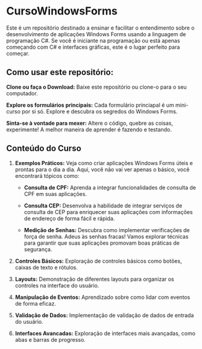 # CursoWindowsForms

Este é um repositório destinado a ensinar e facilitar o entendimento sobre o desenvolvimento de aplicações Windows Forms usando a linguagem de programação C#. Se você é iniciante na programação ou está apenas começando com C# e interfaces gráficas, este é o lugar perfeito para começar.

## Como usar este repositório:

**Clone ou faça o Download:** Baixe este repositório ou clone-o para o seu computador.

**Explore os formulários principais:** Cada formulário princiapal é um mini-curso por si só. Explore e descubra os segredos do Windows Forms.

**Sinta-se à vontade para mexer:** Altere o código, quebre as coisas, experimente! A melhor maneira de aprender é fazendo e testando.

## Conteúdo do Curso 

1. **Exemplos Práticos:** Veja como criar aplicações Windows Forms úteis e prontas para o dia a dia. Aqui, você não vai ver apenas o básico, você encontrará tópicos como:

   - **Consulta de CPF:** Aprenda a integrar funcionalidades de consulta de CPF em suas aplicações.  
  
   - **Consulta CEP:** Desenvolva a habilidade de integrar serviços de consulta de CEP para enriquecer suas aplicações com informações de endereço de forma fácil e rápida.
  
   - **Medição de Senhas:** Descubra como implementar verificações de força de senha. Adeus às senhas fracas! Vamos explorar técnicas para garantir que suas aplicações promovam boas práticas de segurança.

2. **Controles Básicos:** Exploração de controles básicos como botões, caixas de texto e rótulos.

3. **Layouts:** Demonstração de diferentes layouts para organizar os controles na interface do usuário.

4. **Manipulação de Eventos:** Aprendizado sobre como lidar com eventos de forma eficaz.

5. **Validação de Dados:** Implementação de validação de dados de entrada do usuário.

6. **Interfaces Avancadas:** Exploração de interfaces mais avançadas, como abas e barras de progresso.
